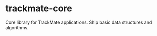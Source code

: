 # trackmate-core
Core library for TrackMate applications. Ship basic data structures and algorithms.
